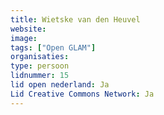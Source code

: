 ```yaml
---
title: Wietske van den Heuvel
website: 
image: 
tags: ["Open GLAM"]
organisaties:
type: persoon
lidnummer: 15
lid open nederland: Ja
Lid Creative Commons Network: Ja
---
```



